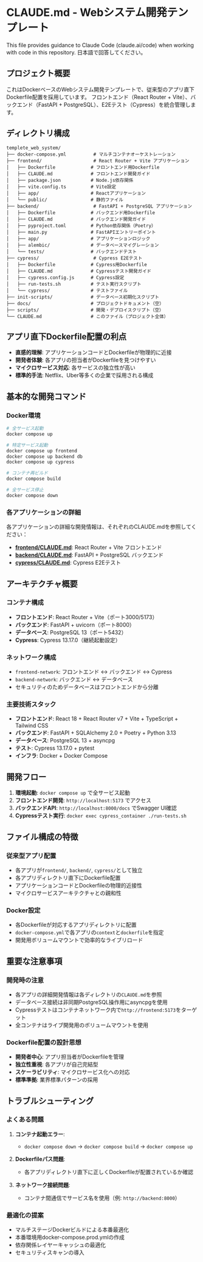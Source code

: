 # CLAUDE.md - Webシステム開発テンプレート

This file provides guidance to Claude Code (claude.ai/code) when working with code in this repository.
日本語で回答してください。

## プロジェクト概要

これはDockerベースのWebシステム開発テンプレートで、従来型のアプリ直下Dockerfile配置を採用しています。
フロントエンド（React Router + Vite）、バックエンド（FastAPI + PostgreSQL）、E2Eテスト（Cypress）を統合管理します。

## ディレクトリ構成

```
templete_web_system/
├── docker-compose.yml          # マルチコンテナオーケストレーション
├── frontend/                   # React Router + Vite アプリケーション
│   ├── Dockerfile             # フロントエンド用Dockerfile
│   ├── CLAUDE.md              # フロントエンド開発ガイド
│   ├── package.json           # Node.js依存関係
│   ├── vite.config.ts         # Vite設定
│   ├── app/                   # Reactアプリケーション
│   └── public/                # 静的ファイル
├── backend/                    # FastAPI + PostgreSQL アプリケーション
│   ├── Dockerfile             # バックエンド用Dockerfile
│   ├── CLAUDE.md              # バックエンド開発ガイド
│   ├── pyproject.toml         # Python依存関係（Poetry）
│   ├── main.py                # FastAPIエントリーポイント
│   ├── app/                   # アプリケーションロジック
│   ├── alembic/               # データベースマイグレーション
│   └── tests/                 # バックエンドテスト
├── cypress/                    # Cypress E2Eテスト
│   ├── Dockerfile             # Cypress用Dockerfile
│   ├── CLAUDE.md              # Cypressテスト開発ガイド
│   ├── cypress.config.js      # Cypress設定
│   ├── run-tests.sh           # テスト実行スクリプト
│   └── cypress/               # テストファイル
├── init-scripts/              # データベース初期化スクリプト
├── docs/                      # プロジェクトドキュメント（空）
├── scripts/                   # 開発・デプロイスクリプト（空）
└── CLAUDE.md                  # このファイル（プロジェクト全体）
```

## アプリ直下Dockerfile配置の利点

- **直感的理解**: アプリケーションコードとDockerfileが物理的に近接
- **開発者体験**: 各アプリの担当者がDockerfileを見つけやすい
- **マイクロサービス対応**: 各サービスの独立性が高い
- **標準的手法**: Netflix、Uber等多くの企業で採用される構成

## 基本的な開発コマンド

### Docker環境
```bash
# 全サービス起動
docker compose up

# 特定サービス起動
docker compose up frontend
docker compose up backend db
docker compose up cypress

# コンテナ再ビルド
docker compose build

# 全サービス停止
docker compose down
```

### 各アプリケーションの詳細

各アプリケーションの詳細な開発情報は、それぞれのCLAUDE.mdを参照してください：

- **[frontend/CLAUDE.md](./frontend/CLAUDE.md)**: React Router + Vite フロントエンド
- **[backend/CLAUDE.md](./backend/CLAUDE.md)**: FastAPI + PostgreSQL バックエンド  
- **[cypress/CLAUDE.md](./cypress/CLAUDE.md)**: Cypress E2Eテスト

## アーキテクチャ概要

### コンテナ構成
- **フロントエンド**: React Router + Vite（ポート3000/5173）
- **バックエンド**: FastAPI + uvicorn（ポート8000）
- **データベース**: PostgreSQL 13（ポート5432）
- **Cypress**: Cypress 13.17.0（継続起動設定）

### ネットワーク構成
- `frontend-network`: フロントエンド ↔ バックエンド ↔ Cypress
- `backend-network`: バックエンド ↔ データベース
- セキュリティのためデータベースはフロントエンドから分離

### 主要技術スタック
- **フロントエンド**: React 18 + React Router v7 + Vite + TypeScript + Tailwind CSS
- **バックエンド**: FastAPI + SQLAlchemy 2.0 + Poetry + Python 3.13
- **データベース**: PostgreSQL 13 + asyncpg
- **テスト**: Cypress 13.17.0 + pytest
- **インフラ**: Docker + Docker Compose

## 開発フロー

1. **環境起動**: `docker compose up` で全サービス起動
2. **フロントエンド開発**: `http://localhost:5173` でアクセス
3. **バックエンドAPI**: `http://localhost:8000/docs` でSwagger UI確認
4. **Cypressテスト実行**: `docker exec cypress_container ./run-tests.sh`

## ファイル構成の特徴

### 従来型アプリ配置
- 各アプリが`frontend/`, `backend/`, `cypress/`として独立
- 各アプリディレクトリ直下にDockerfile配置
- アプリケーションコードとDockerfileの物理的近接性
- マイクロサービスアーキテクチャとの親和性

### Docker設定
- 各Dockerfileが対応するアプリディレクトリに配置
- `docker-compose.yml`で各アプリの`context`と`dockerfile`を指定
- 開発用ボリュームマウントで効率的なライブリロード

## 重要な注意事項

### 開発時の注意
- 各アプリの詳細開発情報は各ディレクトリの`CLAUDE.md`を参照
- データベース接続は非同期PostgreSQL操作用にasyncpgを使用
- Cypressテストはコンテナネットワーク内で`http://frontend:5173`をターゲット
- 全コンテナはライブ開発用のボリュームマウントを使用

### Dockerfile配置の設計思想
- **開発者中心**: アプリ担当者がDockerfileを管理
- **独立性重視**: 各アプリが自己完結型
- **スケーラビリティ**: マイクロサービス化への対応
- **標準準拠**: 業界標準パターンの採用

## トラブルシューティング

### よくある問題
1. **コンテナ起動エラー**: 
   - `docker compose down` → `docker compose build` → `docker compose up`

2. **Dockerfileパス問題**:
   - 各アプリディレクトリ直下に正しくDockerfileが配置されているか確認

3. **ネットワーク接続問題**:
   - コンテナ間通信でサービス名を使用（例: `http://backend:8000`）

### 最適化の提案
- マルチステージDockerビルドによる本番最適化
- 本番環境用docker-compose.prod.ymlの作成
- 依存関係レイヤーキャッシュの最適化
- セキュリティスキャンの導入